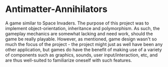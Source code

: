 # Antimatter-Annihilators

A game similar to Space Invaders. The purpose of this project was to implement object-orientation, inheritance and polymorphism. As such, the gameplay mechanics are somewhat lacking and need work, should the game be really playable. However, as mentioned, game design wasn't so much the focus of the project - the project might just as well have been any other application, but games do have the benefit of making use of a variety of components such as graphics, sounds, user input/interaction, etc, and are thus well-suited to familiarize oneself with such features.

